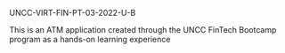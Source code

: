 UNCC-VIRT-FIN-PT-03-2022-U-B

This is an ATM application created through the UNCC FinTech Bootcamp program as a hands-on learning experience